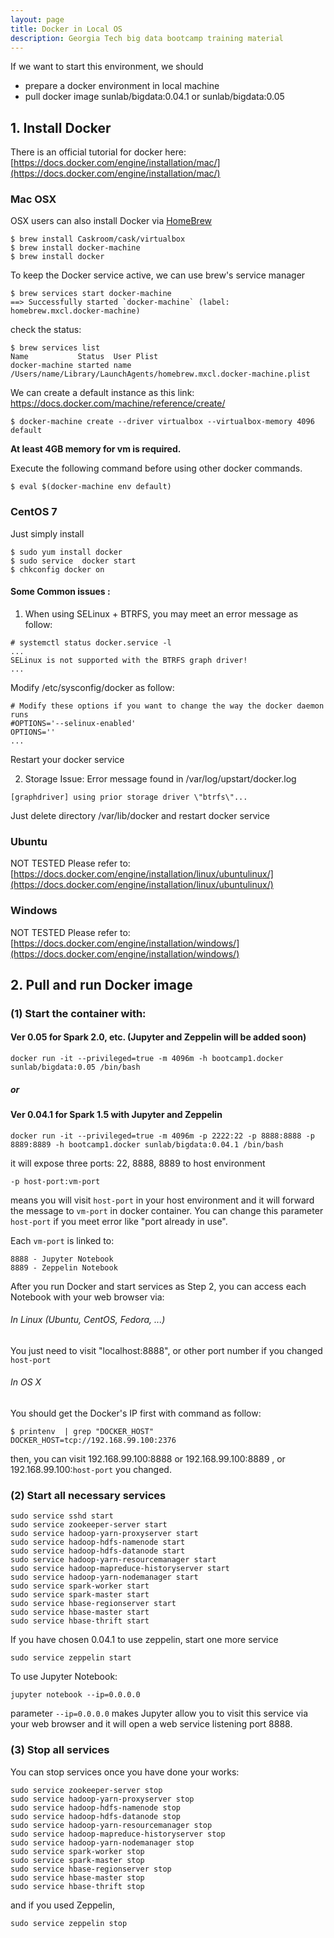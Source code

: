 ```yaml
---
layout: page
title: Docker in Local OS
description: Georgia Tech big data bootcamp training material
---
```

If we want to start this environment, we should

+ prepare a docker environment in local machine
+ pull docker image sunlab/bigdata:0.04.1 or sunlab/bigdata:0.05

## 1. Install Docker

There is an official tutorial for docker here: [https://docs.docker.com/engine/installation/mac/](https://docs.docker.com/engine/installation/mac/)

### Mac OSX
OSX users can also install Docker via [HomeBrew](http://brew.sh/)

```
$ brew install Caskroom/cask/virtualbox
$ brew install docker-machine
$ brew install docker
```

To keep the Docker service active, we can use brew's service manager

```
$ brew services start docker-machine
==> Successfully started `docker-machine` (label: homebrew.mxcl.docker-machine)
```

check the status:

```
$ brew services list
Name           Status  User Plist
docker-machine started name   /Users/name/Library/LaunchAgents/homebrew.mxcl.docker-machine.plist
```

We can create a default instance as this link:  https://docs.docker.com/machine/reference/create/

```
$ docker-machine create --driver virtualbox --virtualbox-memory 4096  default
```
__At least 4GB memory for vm is required.__

Execute the following command before using other docker commands.

```
$ eval $(docker-machine env default)
```


### CentOS 7

Just simply install

```
$ sudo yum install docker
$ sudo service  docker start
$ chkconfig docker on
```

#### Some Common issues :

1. When using SELinux + BTRFS, you may meet an error message as follow:

```
# systemctl status docker.service -l
...
SELinux is not supported with the BTRFS graph driver!
...
```

Modify /etc/sysconfig/docker as follow:

```
# Modify these options if you want to change the way the docker daemon runs
#OPTIONS='--selinux-enabled'
OPTIONS=''
...
```

Restart your docker service

2. Storage Issue:
Error message found in /var/log/upstart/docker.log

```
[graphdriver] using prior storage driver \"btrfs\"...
```

Just delete directory /var/lib/docker and restart docker service

### Ubuntu
NOT TESTED
Please refer to:
[https://docs.docker.com/engine/installation/linux/ubuntulinux/](https://docs.docker.com/engine/installation/linux/ubuntulinux/)


### Windows
NOT TESTED
Please refer to:
[https://docs.docker.com/engine/installation/windows/](https://docs.docker.com/engine/installation/windows/)


## 2. Pull and run Docker image
### (1) Start the container with:
#### Ver 0.05 for Spark 2.0, etc. (Jupyter and Zeppelin will be added soon)

```
docker run -it --privileged=true -m 4096m -h bootcamp1.docker sunlab/bigdata:0.05 /bin/bash
```

##### or

#### Ver 0.04.1 for Spark 1.5 with Jupyter and Zeppelin

```
docker run -it --privileged=true -m 4096m -p 2222:22 -p 8888:8888 -p 8889:8889 -h bootcamp1.docker sunlab/bigdata:0.04.1 /bin/bash
```

it will expose three ports: 22, 8888, 8889 to host environment

```
-p host-port:vm-port
```

means you will visit `host-port` in your host environment and it will forward the message to `vm-port` in docker container. You can change this parameter `host-port` if you meet error like "port already in use".

Each `vm-port` is linked to:
```
8888 - Jupyter Notebook
8889 - Zeppelin Notebook
```

After you run Docker and start services as Step 2, you can access each Notebook with your web browser via:

###### In Linux (Ubuntu, CentOS, Fedora, ...)
You just need to visit "localhost:8888", or other port number if you changed `host-port`

###### In OS X
You should get the Docker's IP first with command as follow:

```
$ printenv  | grep "DOCKER_HOST"
DOCKER_HOST=tcp://192.168.99.100:2376
```

then, you can visit 192.168.99.100:8888 or 192.168.99.100:8889 , or 192.168.99.100:`host-port` you changed.

### (2) Start all necessary services
```
sudo service sshd start
sudo service zookeeper-server start
sudo service hadoop-yarn-proxyserver start
sudo service hadoop-hdfs-namenode start
sudo service hadoop-hdfs-datanode start
sudo service hadoop-yarn-resourcemanager start
sudo service hadoop-mapreduce-historyserver start
sudo service hadoop-yarn-nodemanager start
sudo service spark-worker start
sudo service spark-master start
sudo service hbase-regionserver start
sudo service hbase-master start
sudo service hbase-thrift start
```

If you have chosen 0.04.1 to use zeppelin, start one more service

```
sudo service zeppelin start
```

To use Jupyter Notebook:

```
jupyter notebook --ip=0.0.0.0
```

parameter `--ip=0.0.0.0` makes Jupyter allow you to visit this service via your web browser and it will open a web service listening port 8888.

### (3) Stop all services
You can stop services once you have done your works:

```
sudo service zookeeper-server stop
sudo service hadoop-yarn-proxyserver stop
sudo service hadoop-hdfs-namenode stop
sudo service hadoop-hdfs-datanode stop
sudo service hadoop-yarn-resourcemanager stop
sudo service hadoop-mapreduce-historyserver stop
sudo service hadoop-yarn-nodemanager stop
sudo service spark-worker stop
sudo service spark-master stop
sudo service hbase-regionserver stop
sudo service hbase-master stop
sudo service hbase-thrift stop
```

and if you used Zeppelin,

```
sudo service zeppelin stop
```

